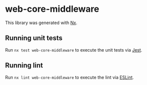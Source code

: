 # web-core-middleware

This library was generated with [Nx](https://nx.dev).

## Running unit tests

Run `nx test web-core-middleware` to execute the unit tests via [Jest](https://jestjs.io).

## Running lint

Run `nx lint web-core-middleware` to execute the lint via [ESLint](https://eslint.org/).
